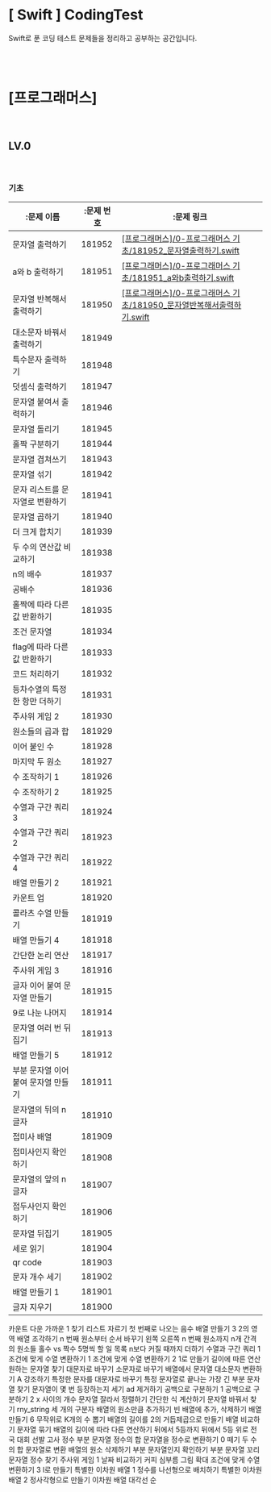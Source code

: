 # [ Swift ] CodingTest
Swift로 푼 코딩 테스트 문제들을 정리하고 공부하는 공간입니다.

<br/>
<br/>

# [프로그래머스]

<br/>

## LV.0
<br/>


### 기초


| :문제 이름 | :문제 번호 | :문제 링크 |
| --- | --- | --- |
문자열 출력하기 | 181952 | [[프로그래머스]/0-프로그래머스 기초/181952_문자열출력하기.swift ](https://github.com/BaeJihae/-Swift-CodingTest/blob/3f089183292ae001109ed0e356cf2dbcf8bafa57/%5B%ED%94%84%EB%A1%9C%EA%B7%B8%EB%9E%98%EB%A8%B8%EC%8A%A4%5D/0-%ED%94%84%EB%A1%9C%EA%B7%B8%EB%9E%98%EB%A8%B8%EC%8A%A4%20%EA%B8%B0%EC%B4%88/181952_%EB%AC%B8%EC%9E%90%EC%97%B4%EC%B6%9C%EB%A0%A5%ED%95%98%EA%B8%B0.swift)
a와 b 출력하기 | 181951 | [[프로그래머스]/0-프로그래머스 기초/181951_a와b출력하기.swift](https://github.com/BaeJihae/-Swift-CodingTest/blob/3f089183292ae001109ed0e356cf2dbcf8bafa57/%5B%ED%94%84%EB%A1%9C%EA%B7%B8%EB%9E%98%EB%A8%B8%EC%8A%A4%5D/0-%ED%94%84%EB%A1%9C%EA%B7%B8%EB%9E%98%EB%A8%B8%EC%8A%A4%20%EA%B8%B0%EC%B4%88/181951_a%EC%99%80b%EC%B6%9C%EB%A0%A5%ED%95%98%EA%B8%B0.swift)
문자열 반복해서 출력하기 | 181950 | [[프로그래머스]/0-프로그래머스 기초/181950_문자열반복해서출력하기.swift](https://github.com/BaeJihae/-Swift-CodingTest/blob/3f089183292ae001109ed0e356cf2dbcf8bafa57/%5B%ED%94%84%EB%A1%9C%EA%B7%B8%EB%9E%98%EB%A8%B8%EC%8A%A4%5D/0-%ED%94%84%EB%A1%9C%EA%B7%B8%EB%9E%98%EB%A8%B8%EC%8A%A4%20%EA%B8%B0%EC%B4%88/181950_%EB%AC%B8%EC%9E%90%EC%97%B4%EB%B0%98%EB%B3%B5%ED%95%B4%EC%84%9C%EC%B6%9C%EB%A0%A5%ED%95%98%EA%B8%B0.swift)
대소문자 바꿔서 출력하기 | 181949 |
특수문자 출력하기 | 181948 |
덧셈식 출력하기 | 181947 | 
문자열 붙여서 출력하기 | 181946 |
문자열 돌리기 | 181945 |
홀짝 구분하기 | 181944 |
문자열 겹쳐쓰기 | 181943 |
문자열 섞기 | 181942 |
문자 리스트를 문자열로 변환하기 | 181941 |
문자열 곱하기 | 181940 |
더 크게 합치기 | 181939 |
두 수의 연산값 비교하기 | 181938 |
n의 배수 | 181937 |
공배수 | 181936 |
홀짝에 따라 다른 값 반환하기 | 181935 |
조건 문자열 | 181934 |
flag에 따라 다른 값 반환하기 | 181933 |
코드 처리하기 | 181932 |
등차수열의 특정한 항만 더하기 | 181931 |
주사위 게임 2 | 181930 |
원소들의 곱과 합 | 181929 |
이어 붙인 수 | 181928 |
마지막 두 원소 | 181927 |
수 조작하기 1 | 181926 |
수 조작하기 2 | 181925 |
수열과 구간 쿼리 3 | 181924 |
수열과 구간 쿼리 2 | 181923 |
수열과 구간 쿼리 4 | 181922 |
배열 만들기 2 | 181921 |
카운트 업 | 181920 |
콜라츠 수열 만들기 | 181919 |
배열 만들기 4 | 181918 |
간단한 논리 연산 | 181917 |
주사위 게임 3  | 181916 |
글자 이어 붙여 문자열 만들기  | 181915 |
9로 나눈 나머지 | 181914 |
문자열 여러 번 뒤집기 | 181913 |
배열 만들기 5 | 181912 |
부분 문자열 이어 붙여 문자열 만들기  | 181911 |
문자열의 뒤의 n글자  | 181910 |
접미사 배열 | 181909 |
접미사인지 확인하기 | 181908 |
문자열의 앞의 n글자 | 181907 |
접두사인지 확인하기 | 181906 |
문자열 뒤집기 | 181905 |
세로 읽기  | 181904 |
qr code  | 181903 |
문자 개수 세기  | 181902 |
배열 만들기 1 | 181901 |
글자 지우기 | 181900 |
카운트 다운
가까운 1 찾기
리스트 자르기
첫 번째로 나오는 음수
배열 만들기 3
2의 영역
배열 조각하기
n 번째 원소부터
순서 바꾸기
왼쪽 오른쪽
n 번째 원소까지
n개 간격의 원소들
홀수 vs 짝수
5명씩
할 일 목록
n보다 커질 때까지 더하기
수열과 구간 쿼리 1
조건에 맞게 수열 변환하기 1
조건에 맞게 수열 변환하기 2
1로 만들기
길이에 따른 연산
원하는 문자열 찾기
대문자로 바꾸기
소문자로 바꾸기
배열에서 문자열 대소문자 변환하기
A 강조하기
특정한 문자를 대문자로 바꾸기
특정 문자열로 끝나는 가장 긴 부분 문자열 찾기
문자열이 몇 번 등장하는지 세기
ad 제거하기
공백으로 구분하기 1
공백으로 구분하기 2
x 사이의 개수
문자열 잘라서 정렬하기
간단한 식 계산하기
문자열 바꿔서 찾기
rny_string
세 개의 구분자
배열의 원소만큼 추가하기
빈 배열에 추가, 삭제하기
배열 만들기 6
무작위로 K개의 수 뽑기
배열의 길이를 2의 거듭제곱으로 만들기
배열 비교하기
문자열 묶기
배열의 길이에 따라 다른 연산하기
뒤에서 5등까지
뒤에서 5등 위로
전국 대회 선발 고사
정수 부분
문자열 정수의 합
문자열을 정수로 변환하기
0 떼기
두 수의 합
문자열로 변환
배열의 원소 삭제하기
부분 문자열인지 확인하기
부분 문자열
꼬리 문자열
정수 찾기
주사위 게임 1
날짜 비교하기
커피 심부름
그림 확대
조건에 맞게 수열 변환하기 3
l로 만들기
특별한 이차원 배열 1
정수를 나선형으로 배치하기
특별한 이차원 배열 2
정사각형으로 만들기
이차원 배열 대각선 순
